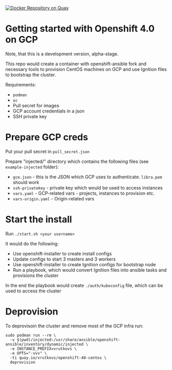 [![Docker Repository on Quay](https://quay.io/repository/vrutkovs/openshift-40-centos/status "Docker Repository on Quay")](https://quay.io/repository/vrutkovs/openshift-40-centos)

# Getting started with Openshift 4.0 on GCP

Note, that this is a development version, alpha-stage.

This repo would create a container with openshift-ansible fork and necessary tools to provision CentOS machines on GCP and
use Ignition files to bootstrap the cluster.

Requirements:
* `podman`
* `oc`
* Pull secret for images
* GCP account credentials in a json
* SSH private key

# Prepare GCP creds
Put your pull secret in `pull_secret.json`

Prepare "injected/" directory which contains the following files (see `example-injected` folder):
* `gce.json` - this is the JSON which GCP uses to authenticate. `libra.pem` should work
* `ssh-privatekey` - private key which would be used to access instances
* `vars.yaml` - GCP-related vars - projects, instances to provision etc.
* `vars-origin.yaml` - Origin-related vars

# Start the install
Run `./start.sh <your username>`

It would do the following:
* Use openshift-installer to create install configs
* Update configs to start 3 masters and 3 workers
* Use openshift-installer to create Ignition configs for bootstrap node
* Run a playbook, which would convert Ignition files into ansible tasks and provisions the cluster

In the end the playbook would create `./auth/kubeconfig` file, which can be used to access the cluster

# Deprovision

To deprovisoin the cluster and remove most of the GCP infra run:
```
sudo podman run --rm \
  -v $(pwd)/injected:/usr/share/ansible/openshift-ansible/inventory/dynamic/injected \
  -e INSTANCE_PREFIX=vrutkovs \
  -e OPTS="-vvv" \
  -ti quay.io/vrutkovs/openshift-40-centos \
  deprovision
```
